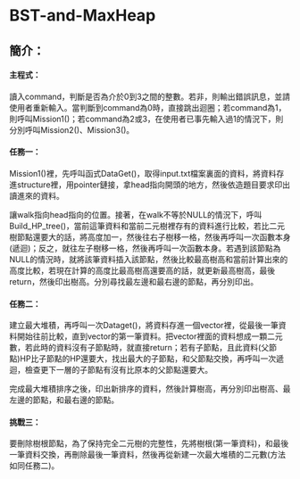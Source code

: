 # BST-and-MaxHeap

## 簡介：
#### 主程式：
讀入command，判斷是否為介於0到3之間的整數。若非，則輸出錯誤訊息，並請使用者重新輸入。當判斷到command為0時，直接跳出迴圈；若command為1，則呼叫Mission1()；若command為2或3，在使用者已事先輸入過1的情況下，則分別呼叫Mission2()、Mission3()。

#### 任務一：
Mission1()裡，先呼叫函式DataGet()，取得input.txt檔案裏面的資料，將資料存進structure裡，用pointer鏈接，拿head指向開頭的地方，然後依造題目要求印出讀進來的資料。

讓walk指向head指向的位置。接著，在walk不等於NULL的情況下，呼叫Build_HP_tree()，當前這筆資料和當前二元樹裡存有的資料進行比較，若比二元樹節點還要大的話，將高度加一，然後往右子樹移一格，然後再呼叫一次函數本身(遞迴)；反之，就往左子樹移一格，然後再呼叫一次函數本身。若遇到該節點為NULL的情況時，就將該筆資料插入該節點，然後比較最高樹高和當前計算出來的高度比較，若現在計算的高度比最高樹高還要高的話，就更新最高樹高，最後return，然後印出樹高。分別尋找最左邊和最右邊的節點，再分別印出。

#### 任務二：
建立最大堆積，再呼叫一次Dataget()，將資料存進一個vector裡，從最後一筆資料開始往前比較，直到vector的第一筆資料。把vector裡面的資料想成一顆二元數，若此時的資料沒有子節點時，就直接return；若有子節點，且此資料(父節點)HP比子節點的HP還要大，找出最大的子節點，和父節點交換，再呼叫一次遞迴，檢查更下一層的子節點有沒有比原本的父節點還要大。

完成最大堆積排序之後，印出新排序的資料，然後計算樹高，再分別印出樹高、最左邊的節點，和最右邊的節點。

#### 挑戰三：
要刪除樹根節點，為了保持完全二元樹的完整性，先將樹根(第一筆資料)，和最後一筆資料交換，再刪除最後一筆資料，然後再從新建一次最大堆積的二元數(方法如同任務二)。


